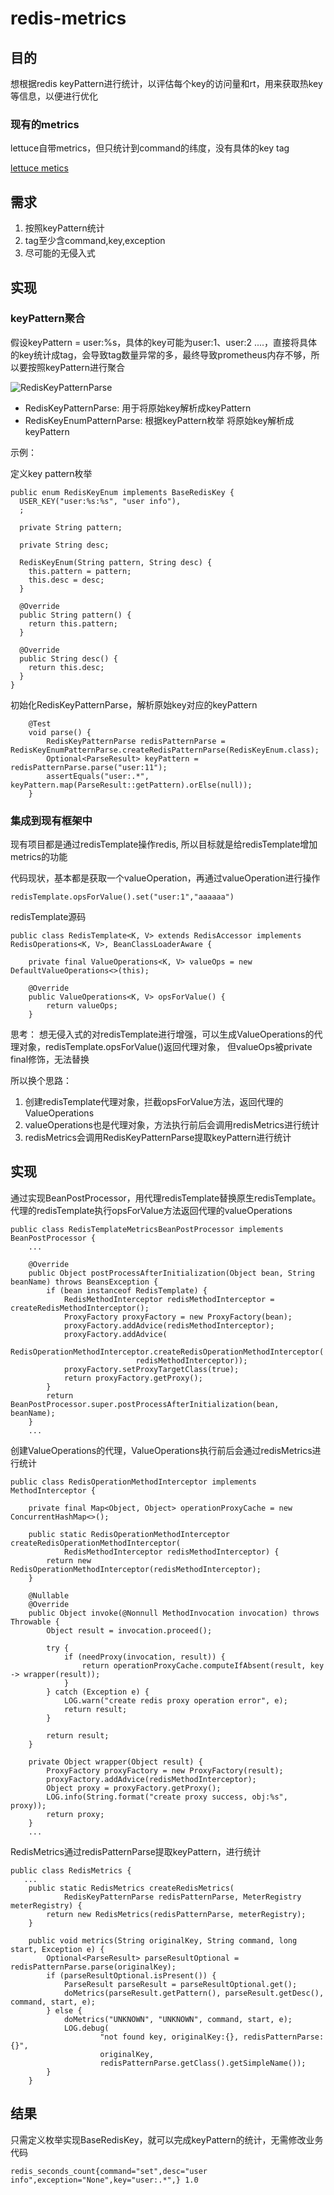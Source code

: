 # redis-metrics
## 目的
想根据redis keyPattern进行统计，以评估每个key的访问量和rt，用来获取热key等信息，以便进行优化

### 现有的metrics
lettuce自带metrics，但只统计到command的纬度，没有具体的key tag

[lettuce metics](https://lettuce.io/core/release/api/io/lettuce/core/metrics/package-summary.html)

## 需求
1. 按照keyPattern统计
2. tag至少含command,key,exception
3. 尽可能的无侵入式

## 实现
### keyPattern聚合
假设keyPattern = user:%s，具体的key可能为user:1、user:2 ....，直接将具体的key统计成tag，会导致tag数量异常的多，最终导致prometheus内存不够，所以要按照keyPattern进行聚合

![RedisKeyPatternParse](./doc/image/RedisKeyPatternParse.png)
* RedisKeyPatternParse: 用于将原始key解析成keyPattern
* RedisKeyEnumPatternParse: 根据keyPattern枚举 将原始key解析成keyPattern

示例：

定义key pattern枚举
```
public enum RedisKeyEnum implements BaseRedisKey {
  USER_KEY("user:%s:%s", "user info"),
  ;

  private String pattern;

  private String desc;

  RedisKeyEnum(String pattern, String desc) {
    this.pattern = pattern;
    this.desc = desc;
  }

  @Override
  public String pattern() {
    return this.pattern;
  }

  @Override
  public String desc() {
    return this.desc;
  }
}
```

初始化RedisKeyPatternParse，解析原始key对应的keyPattern
```
    @Test
    void parse() {
        RedisKeyPatternParse redisPatternParse = RedisKeyEnumPatternParse.createRedisPatternParse(RedisKeyEnum.class);
        Optional<ParseResult> keyPattern = redisPatternParse.parse("user:11");
        assertEquals("user:.*", keyPattern.map(ParseResult::getPattern).orElse(null));
    }
```

### 集成到现有框架中
现有项目都是通过redisTemplate操作redis, 所以目标就是给redisTemplate增加metrics的功能

代码现状，基本都是获取一个valueOperation，再通过valueOperation进行操作
```
redisTemplate.opsForValue().set("user:1","aaaaaa")
```

redisTemplate源码
```
public class RedisTemplate<K, V> extends RedisAccessor implements RedisOperations<K, V>, BeanClassLoaderAware {

	private final ValueOperations<K, V> valueOps = new DefaultValueOperations<>(this);
	
	@Override
	public ValueOperations<K, V> opsForValue() {
		return valueOps;
	}
```

思考：
想无侵入式的对redisTemplate进行增强，可以生成ValueOperations的代理对象，redisTemplate.opsForValue()返回代理对象，
但valueOps被private final修饰，无法替换

所以换个思路：
1. 创建redisTemplate代理对象，拦截opsForValue方法，返回代理的ValueOperations
2. valueOperations也是代理对象，方法执行前后会调用redisMetrics进行统计
3. redisMetrics会调用RedisKeyPatternParse提取keyPattern进行统计



## 实现
通过实现BeanPostProcessor，用代理redisTemplate替换原生redisTemplate。 代理的redisTemplate执行opsForValue方法返回代理的valueOperations
```
public class RedisTemplateMetricsBeanPostProcessor implements BeanPostProcessor {
    ...

    @Override
    public Object postProcessAfterInitialization(Object bean, String beanName) throws BeansException {
        if (bean instanceof RedisTemplate) {
            RedisMethodInterceptor redisMethodInterceptor = createRedisMethodInterceptor();
            ProxyFactory proxyFactory = new ProxyFactory(bean);
            proxyFactory.addAdvice(redisMethodInterceptor);
            proxyFactory.addAdvice(
                    RedisOperationMethodInterceptor.createRedisOperationMethodInterceptor(
                            redisMethodInterceptor));
            proxyFactory.setProxyTargetClass(true);
            return proxyFactory.getProxy();
        }
        return BeanPostProcessor.super.postProcessAfterInitialization(bean, beanName);
    }
    ...

```

创建ValueOperations的代理，ValueOperations执行前后会通过redisMetrics进行统计
```
public class RedisOperationMethodInterceptor implements MethodInterceptor {

    private final Map<Object, Object> operationProxyCache = new ConcurrentHashMap<>();

    public static RedisOperationMethodInterceptor createRedisOperationMethodInterceptor(
            RedisMethodInterceptor redisMethodInterceptor) {
        return new RedisOperationMethodInterceptor(redisMethodInterceptor);
    }

    @Nullable
    @Override
    public Object invoke(@Nonnull MethodInvocation invocation) throws Throwable {
        Object result = invocation.proceed();

        try {
            if (needProxy(invocation, result)) {
                return operationProxyCache.computeIfAbsent(result, key -> wrapper(result));
            }
        } catch (Exception e) {
            LOG.warn("create redis proxy operation error", e);
            return result;
        }

        return result;
    }

    private Object wrapper(Object result) {
        ProxyFactory proxyFactory = new ProxyFactory(result);
        proxyFactory.addAdvice(redisMethodInterceptor);
        Object proxy = proxyFactory.getProxy();
        LOG.info(String.format("create proxy success, obj:%s", proxy));
        return proxy;
    }
    ...

```

RedisMetrics通过redisPatternParse提取keyPattern，进行统计
```
public class RedisMetrics {
   ...
    public static RedisMetrics createRedisMetrics(
            RedisKeyPatternParse redisPatternParse, MeterRegistry meterRegistry) {
        return new RedisMetrics(redisPatternParse, meterRegistry);
    }

    public void metrics(String originalKey, String command, long start, Exception e) {
        Optional<ParseResult> parseResultOptional = redisPatternParse.parse(originalKey);
        if (parseResultOptional.isPresent()) {
            ParseResult parseResult = parseResultOptional.get();
            doMetrics(parseResult.getPattern(), parseResult.getDesc(), command, start, e);
        } else {
            doMetrics("UNKNOWN", "UNKNOWN", command, start, e);
            LOG.debug(
                    "not found key, originalKey:{}, redisPatternParse:{}",
                    originalKey,
                    redisPatternParse.getClass().getSimpleName());
        }
    }
```


## 结果
只需定义枚举实现BaseRedisKey，就可以完成keyPattern的统计，无需修改业务代码
```
redis_seconds_count{command="set",desc="user info",exception="None",key="user:.*",} 1.0
```



